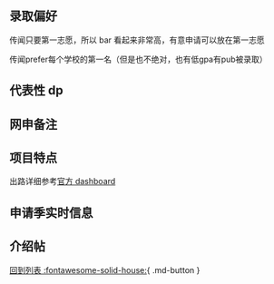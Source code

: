 ## 录取偏好

传闻只要第一志愿，所以 bar 看起来非常高，有意申请可以放在第一志愿

传闻prefer每个学校的第一名（但是也不绝对，也有低gpa有pub被录取）

## 代表性 dp

## 网申备注

## 项目特点

出路详细参考[官方 dashboard](https://www.cmu.edu/career/outcomes/post-grad-dashboard.html)

## 申请季实时信息

## 介绍帖

[回到列表 :fontawesome-solid-house:](grade.md){ .md-button }
